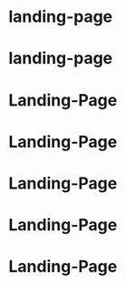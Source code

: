 # landing-page
# landing-page
# Landing-Page
# Landing-Page
# Landing-Page
# Landing-Page
# Landing-Page
